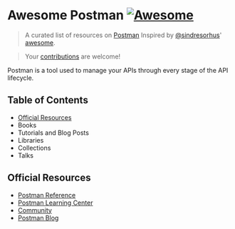 # Awesome Postman [![Awesome](https://cdn.rawgit.com/sindresorhus/awesome/d7305f38d29fed78fa85652e3a63e154dd8e8829/media/badge.svg)](https://github.com/sindresorhus/awesome)


> A curated list of resources on [Postman](https://www.getpostman.com)
> Inspired by [@sindresorhus](https://github.com/sindresorhus)' [awesome][sindresorhus]. 

> Your [contributions](https://github.com/dawitnida/awesome-postman/blob/master/.github/CONTRIBUTING.md) are welcome!


Postman is a tool used to manage your APIs through every stage of the API lifecycle.


## Table of Contents

- [Official Resources](#official-resources)
- Books
- Tutorials and Blog Posts
- Libraries
- Collections
- Talks


## Official Resources

* [Postman Reference](https://learning.getpostman.com/reference/)
* [Postman Learning Center](https://learning.getpostman.com)
* [Community](https://www.getpostman.com/community)
* [Postman Blog](https://blog.getpostman.com/)


[sindresorhus]: <https://github.com/sindresorhus/awesome>